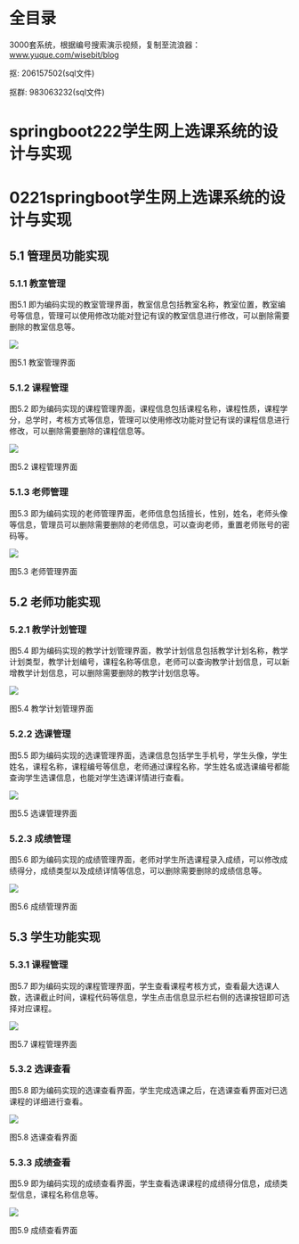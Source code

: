 # 全目录

3000套系统，根据编号搜索演示视频，复制至流浪器：www.yuque.com/wisebit/blog


<p>抠: 206157502(sql文件)</p>
<p>抠群: 983063232(sql文件)</p>


# springboot222学生网上选课系统的设计与实现
# 0221springboot学生网上选课系统的设计与实现

## 5.1 管理员功能实现
### 5.1.1 教室管理
图5.1 即为编码实现的教室管理界面，教室信息包括教室名称，教室位置，教室编号等信息，管理可以使用修改功能对登记有误的教室信息进行修改，可以删除需要删除的教室信息等。

![](/md/blog.016.png)

图5.1 教室管理界面
### 5.1.2 课程管理
图5.2 即为编码实现的课程管理界面，课程信息包括课程名称，课程性质，课程学分，总学时，考核方式等信息，管理可以使用修改功能对登记有误的课程信息进行修改，可以删除需要删除的课程信息等。

![](/md/blog.017.png)

图5.2 课程管理界面
### 5.1.3 老师管理
图5.3 即为编码实现的老师管理界面，老师信息包括擅长，性别，姓名，老师头像等信息，管理员可以删除需要删除的老师信息，可以查询老师，重置老师账号的密码等。

![](/md/blog.018.png)

图5.3 老师管理界面
## 5.2 老师功能实现
### 5.2.1 教学计划管理
图5.4 即为编码实现的教学计划管理界面，教学计划信息包括教学计划名称，教学计划类型，教学计划编号，课程名称等信息，老师可以查询教学计划信息，可以新增教学计划信息，可以删除需要删除的教学计划信息等。

![](/md/blog.019.png)

图5.4 教学计划管理界面
### 5.2.2 选课管理
图5.5 即为编码实现的选课管理界面，选课信息包括学生手机号，学生头像，学生姓名，课程名称，课程编号等信息，老师通过课程名称，学生姓名或选课编号都能查询学生选课信息，也能对学生选课详情进行查看。

![](/md/blog.020.png)

图5.5 选课管理界面
### 5.2.3 成绩管理
图5.6 即为编码实现的成绩管理界面，老师对学生所选课程录入成绩，可以修改成绩得分，成绩类型以及成绩详情等信息，可以删除需要删除的成绩信息等。

![](/md/blog.021.png)

图5.6 成绩管理界面
## 5.3 学生功能实现
### 5.3.1 课程管理
图5.7 即为编码实现的课程管理界面，学生查看课程考核方式，查看最大选课人数，选课截止时间，课程代码等信息，学生点击信息显示栏右侧的选课按钮即可选择对应课程。

![](/md/blog.022.png)

图5.7 课程管理界面
### 5.3.2 选课查看
图5.8 即为编码实现的选课查看界面，学生完成选课之后，在选课查看界面对已选课程的详细进行查看。

![](/md/blog.023.png)

图5.8 选课查看界面
### 5.3.3 成绩查看
图5.9 即为编码实现的成绩查看界面，学生查看选课课程的成绩得分信息，成绩类型信息，课程名称信息等。

![](/md/blog.024.png)

图5.9 成绩查看界面


